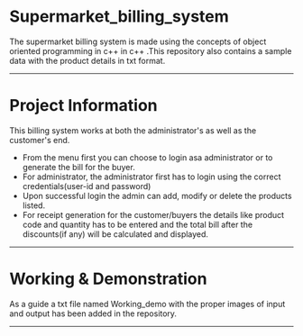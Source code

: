 # Supermarket_billing_system
The supermarket billing system is made using the concepts of object oriented programming in c++ in c++ .This repository also contains a sample data with the product details in txt format.

---

# Project Information

This billing system works at both the administrator's as well as the customer's end.

- From the menu first you can choose to login asa administrator or to generate the bill for the buyer.
- For administrator, the administrator first has to login using the correct credentials(user-id and password)
- Upon successful login the admin can add, modify or delete the products listed.
- For receipt generation  for the customer/buyers the details like product code and quantity has to be entered and the total bill after the discounts(if any) will be calculated and displayed.
  


---

#  Working & Demonstration
As a guide a txt file named Working_demo with the proper images of input and output has been added in the repository.

---
